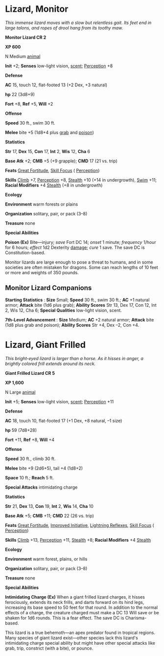 # Lizard, Monitor

_This immense lizard moves with a slow but relentless gait. Its feet end in large talons, and ropes of drool hang from its toothy maw._

**Monitor Lizard CR 2**

**XP 600**

N Medium [animal](creatureTypes#_animal)

**Init** +2; **Senses** low-light vision, [scent](universalMonsterRules#_scent); [Perception](../skills/perception#_perception) +8

**Defense**

**AC** 15, touch 12, flat-footed 13 (+2 Dex, +3 natural)

**hp** 22 (3d8+9)

**Fort** +8, **Ref** +5, **Will** +2

**Offense**

**Speed** 30 ft., swim 30 ft.

**Melee** bite +5 (1d8+4 plus [grab](universalMonsterRules#_grab) and [poison](universalMonsterRules#_poison))

**Statistics**

**Str** 17, **Dex** 15, **Con** 17, **Int** 2, **Wis** 12, **Cha** 6

**Base Atk** +2; **CMB** +5 (+9 grapple); **CMD** 17 (21 vs. trip)

**Feats** [Great Fortitude](../feats#_great-fortitude), [Skill Focus](../feats#_skill-focus) ( [Perception](../skills/perception#_perception))

**Skills** [Climb](../skills/climb#_climb) +7, [Perception](../skills/perception#_perception) +8, [Stealth](../skills/stealth#_stealth) +10 (+14 in undergrowth), [Swim](../skills/swim#_swim) +11; **Racial Modifiers** +4 [Stealth](../skills/stealth#_stealth) (+8 in undergrowth)

**Ecology**

**Environment** warm forests or plains

**Organization** solitary, pair, or pack (3–8)

**Treasure** none

**Special Abilities**

**Poison (Ex)** Bite—injury; _save_ Fort DC 14; _onset_ 1 minute; _frequency_ 1/hour for 6 hours; _effect_ 1d2 Dexterity [damage](universalMonsterRules#_ability-damage-and-drain); _cure_ 1 save. The save DC is Constitution-based.

Monitor lizards are large enough to pose a threat to humans, and in some societies are often mistaken for dragons. Some can reach lengths of 10 feet or more and weights of 350 pounds.

## Monitor Lizard Companions

**Starting Statistics** : **Size** Small; **Speed** 30 ft., swim 30 ft.; **AC** +1 natural armor; **Attack** bite (1d6 plus grab); **Ability Scores** Str 13, Dex 17, Con 12, Int 2, Wis 12, Cha 6; **Special Qualities** low-light vision, scent.

**7th-Level Advancement** : **Size** Medium; **AC** +2 natural armor; **Attack** bite (1d8 plus grab and poison); **Ability Scores** Str +4, Dex –2, Con +4.

# Lizard, Giant Frilled

_This bright-eyed lizard is larger than a horse. As it hisses in anger, a brightly colored frill extends around its neck._

**Giant Frilled Lizard CR 5**

**XP 1,600**

N Large [animal](creatureTypes#_animal)

**Init** +5; **Senses** low-light vision, [scent](universalMonsterRules#_scent); [Perception](../skills/perception#_perception) +11

**Defense**

**AC** 18, touch 10, flat-footed 17 (+1 Dex, +8 natural, –1 size)

**hp** 59 (7d8+28)

**Fort** +11, **Ref** +8, **Will** +4

**Offense**

**Speed** 30 ft., climb 30 ft.

**Melee** bite +9 (2d6+5), tail +4 (1d8+2)

**Space** 10 ft.; **Reach** 5 ft.

**Special Attacks** intimidating charge

**Statistics**

**Str** 21, **Dex** 13, **Con** 19, **Int** 2, **Wis** 14, **Cha** 10

**Base Atk** +5; **CMB** +11; **CMD** 22 (26 vs. trip)

**Feats** [Great Fortitude](../feats#_great-fortitude), [Improved Initiative](../feats#_improved-initiative), [Lightning Reflexes](../feats#_lightning-reflexes), [Skill Focus](../feats#_skill-focus) ( [Perception](../skills/perception#_perception))

**Skills** [Climb](../skills/climb#_climb) +13, [Perception](../skills/perception#_perception) +11, [Stealth](../skills/stealth#_stealth) +8; **Racial Modifiers** +4 [Stealth](../skills/stealth#_stealth)

**Ecology**

**Environment** warm forest, plains, or hills

**Organization** solitary, pair, or pack (3–8)

**Treasure** none

**Special Abilities**

**Intimidating Charge (Ex)** When a giant frilled lizard charges, it hisses ferociously, extends its neck frills, and darts forward on its hind legs, increasing its base speed to 50 feet for that round. In addition to the normal effects of a charge, the creature charged must make a DC 13 Will save or be shaken for 1d6 rounds. This is a fear effect. The save DC is Charisma-based.

This lizard is a true behemoth—an apex predator found in tropical regions. Many species of giant lizard exist—other species lack this lizard's intimidating charge special ability but might have other special attacks like grab, trip, constrict (with a bite), or pounce.

